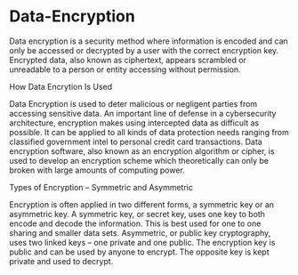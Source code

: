 # Data-Encryption
Data encryption is a security method where information is encoded and can only be accessed or decrypted by a user with the correct encryption key. Encrypted data, also known as ciphertext, appears scrambled or unreadable to a person or entity accessing without permission.


How Data Encrytion Is Used 


Data Encryption is used to deter malicious or negligent parties from accessing sensitive data. An important line of defense in a cybersecurity architecture, encryption makes using intercepted data as difficult as possible. It can be applied to all kinds of data protection needs ranging from classified government intel to personal credit card transactions. Data encryption software, also known as an encryption algorithm or cipher, is used to develop an encryption scheme which theoretically can only be broken with large amounts of computing power.


Types of Encryption – Symmetric and Asymmetric

Encryption is often applied in two different forms, a symmetric key or an asymmetric key. A symmetric key, or secret key, uses one key to both encode and decode the information. This is best used for one to one sharing and smaller data sets. Asymmetric, or public key cryptography, uses two linked keys – one private and one public. The encryption key is public and can be used by anyone to encrypt. The opposite key is kept private and used to decrypt.
